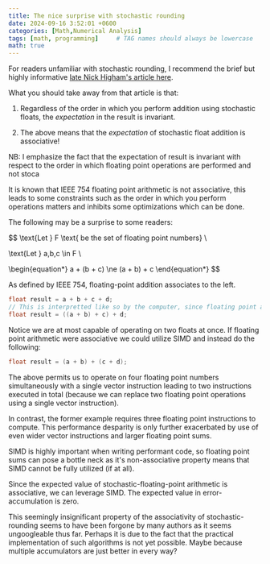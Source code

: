 ```yaml
---
title: The nice surprise with stochastic rounding
date: 2024-09-16 3:52:01 +0600
categories: [Math,Numerical Analysis]
tags: [math, programming]     # TAG names should always be lowercase
math: true
---
```


For readers unfamiliar with stochastic rounding, I recommend the brief but highly informative [late Nick Higham's article here](https://nhigham.com/2020/07/07/what-is-stochastic-rounding/).

What you should take away from that article is that:

1. Regardless of the order in which you perform addition using stochastic floats, the *expectation* in the result is invariant.

1. The above means that the *expectation* of stochastic float addition is associative!

NB: I emphasize the fact that the expectation of result is invariant with respect to the order in which floating point operations are performed and not stoca

It is known that IEEE 754 floating point arithmetic is not associative, this leads to some constraints such as the order in which you perform operations matters and inhibits some optimizations which can be done.  

The following may be a surprise to some readers:

$$
\text{Let } F \text{ be the set of floating point numbers} \\

\text{Let } a,b,c \in F \\

\begin{equation*}
    a + (b + c) \ne (a + b) + c
\end{equation*}
$$

As defined by IEEE 754, floating-point addition associates to the left.

```cpp
float result = a + b + c + d;
// This is interpretted like so by the computer, since floating point arithmetic is left-associative.
float result = ((a + b) + c) + d;
```

Notice we are at most capable of operating on two floats at once.  If floating point arithmetic were associative we could utilize SIMD and instead do the following:

```cpp
float result = (a + b) + (c + d);
```

The above permits us to operate on four floating point numbers simultaneously with a single vector instruction leading to two instructions executed in total (because we can replace two floating point operations using a single vector instruction).  

In contrast, the former example requires three floating point instructions to compute.  This performance desparity is only further exacerbated by use of even wider vector instructions and larger floating point sums.

SIMD is highly important when writing performant code, so floating point sums can pose a bottle neck as it's non-associative property means that SIMD cannot be fully utilized (if at all).

Since the expected value of stochastic-floating-point arithmetic is associative, we can leverage SIMD.  The expected value in error-accumulation is zero.

This seemingly insignificant property of the associativity of stochastic-rounding seems to have been forgone by many authors as it seems ungoogleable thus far.  Perhaps it is due to the fact that the practical implementation of such algorithms is not yet possible.  Maybe because multiple accumulators are just better in every way?    